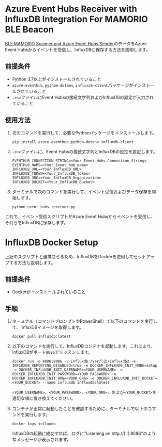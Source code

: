 # Azure Event Hubs Receiver with InfluxDB Integration For MAMORIO BLE Beacon

[BLE MAMORIO Scanner and Azure Event Hubs Sender](https://github.com/ysogabe/mmtr)のデータをAzure Event Hubsからイベントを受信し、InfluxDBに保存する方法を説明します。


## 前提条件

- Python 3.7以上がインストールされていること
- `azure-eventhub`, `python-dotenv`, `influxdb-client`パッケージがインストールされていること
- `.env`ファイルにEvent Hubsの接続文字列およびInfluxDBの設定が入力されていること

## 使用方法

1. 次のコマンドを実行して、必要なPythonパッケージをインストールします。

   ```
   pip install azure-eventhub python-dotenv influxdb-client
   ```

2. `.env`ファイルに、Event Hubsの接続文字列とInfluxDBの設定を設定します。

   ```
   EVENTHUB_CONNECTION_STRING=<Your_Event_Hubs_Connection_String>
   EVENTHUB_NAME=<Your_Event_hub_name>
   INFLUXDB_URL=<Your_InfluxDB_URL>
   INFLUXDB_TOKEN=<Your_InfluxDB_Token>
   INFLUXDB_ORG=<Your_InfluxDB_Organization>
   INFLUXDB_BUCKET=<Your_InfluxDB_Bucket>
   ```

3. ターミナルで次のコマンドを実行して、イベント受信およびデータ保存を開始します。

   ```
   python event_hubs_receiver.py
   ```

これで、イベント受信スクリプトがAzure Event Hubsからイベントを受信し、それらをInfluxDBに保存します。 

# InfluxDB Docker Setup

上記のスクリプトと連携させるため、InfluxDBをDockerを使用してセットアップする方法も説明します。

## 前提条件

- Dockerがインストールされていること

## 手順

1. ターミナル（コマンドプロンプトやPowerShell）で以下のコマンドを実行して、InfluxDBイメージを取得します。

   ```
   docker pull influxdb:latest
   ```

2. 以下のコマンドを実行して、InfluxDBコンテナを起動します。これにより、InfluxDBがポート`8086`でリッスンします。

   ```
   docker run -p 8086:8086 -v influxdb:/var/lib/influxdb2 -e INFLUXDB_REPORTING_DISABLED=true -e DOCKER_INFLUXDB_INIT_MODE=setup -e DOCKER_INFLUXDB_INIT_USERNAME=<YOUR_USERNAME> -e DOCKER_INFLUXDB_INIT_PASSWORD=<YOUR_PASSWORD> -e DOCKER_INFLUXDB_INIT_ORG=<YOUR_ORG> -e DOCKER_INFLUXDB_INIT_BUCKET=<YOUR_BUCKET> --name influxdb influxdb:latest
   ```

   `<YOUR_USERNAME>`、`<YOUR_PASSWORD>`、`<YOUR_ORG>`、および`<YOUR_BUCKET>`を適切な値に置き換えてください。

3. コンテナが正常に起動したことを確認するために、ターミナルで以下のコマンドを実行します。

   ```
   docker logs influxdb
   ```

   InfluxDBの起動に成功すれば、ログに"Listening on http://[::]:8086"のようなメッセージが表示されます。

